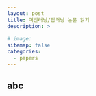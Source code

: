 ```yaml
---
layout: post
title: 머신러닝/딥러닝 논문 읽기
description: >
    
# image: 
sitemap: false
categories:
  - papers
---
```

## abc

